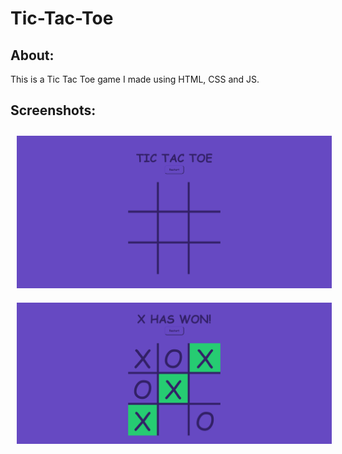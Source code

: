 # Tic-Tac-Toe
## About:
This is a Tic Tac Toe game I made using HTML, CSS and JS.
## Screenshots:
<img style="margin: 10px" src="https://github.com/Govind-S-Nair/Tic-Tac-Toe/blob/main/images/Screenshot%20001.png" alt="Screenshot"/>
<img style="margin: 10px" src="https://github.com/Govind-S-Nair/Tic-Tac-Toe/blob/main/images/Screenshot%20002.png" alt="Screenshot"/>

